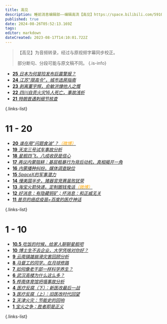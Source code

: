 ```yaml
---
title: 高见
description: 睡前消息编辑部——编辑高流【高见】https://space.bilibili.com/59104725
published: true
date: 2024-08-26T05:52:13.169Z
tags: 
editor: markdown
dateCreated: 2023-08-17T14:10:01.722Z
---
```


> 【高见】为音频转录，经过与原视频字幕同步校正。
> 
> 部分断句、分段可能与原文稿不同。
{.is-info}

<!--

# 91 - 100

- [**** **](./opinion/100.md)
- [**** **](./opinion/99.md)
- [**** **](./opinion/98.md)
- [**** **](./opinion/97.md)
- [**** **](./opinion/96.md)
- [**** **](./opinion/95.md)
- [**** **](./opinion/94.md)
- [**** **](./opinion/93.md)
- [**** **](./opinion/92.md)
- [**** **](./opinion/91.md)
{.links-list}

# 81 - 90


- [**** **](./opinion/90.md)
- [**** **](./opinion/89.md)
- [**** **](./opinion/88.md)
- [**** **](./opinion/87.md)
- [**** **](./opinion/86.md)
- [**** **](./opinion/85.md)
- [**** **](./opinion/84.md)
- [**** **](./opinion/83.md)
- [**** **](./opinion/82.md)
- [**** **](./opinion/81.md)
{.links-list}

# 71 - 80


- [**** **](./opinion/80.md)
- [**** **](./opinion/79.md)
- [**** **](./opinion/78.md)
- [**** **](./opinion/77.md)
- [**** **](./opinion/76.md)
- [**** **](./opinion/75.md)
- [**** **](./opinion/74.md)
- [**** **](./opinion/73.md)
- [**** **](./opinion/72.md)
- [**** **](./opinion/71.md)
{.links-list}

# 61 - 70


- [**** **](./opinion/70.md)
- [**** **](./opinion/69.md)
- [**** **](./opinion/68.md)
- [**** **](./opinion/67.md)
- [**** **](./opinion/66.md)
- [**** **](./opinion/65.md)
- [**** **](./opinion/64.md)
- [**** **](./opinion/63.md)
- [**** **](./opinion/62.md)
- [**** **](./opinion/61.md)
{.links-list}

# 51 - 60


- [**** **](./opinion/60.md)
- [**** **](./opinion/59.md)
- [**** **](./opinion/58.md)
- [**** **](./opinion/57.md)
- [**** **](./opinion/56.md)
- [**** **](./opinion/55.md)
- [**** **](./opinion/54.md)
- [**** **](./opinion/53.md)
- [**** **](./opinion/52.md)
- [**** **](./opinion/51.md)
{.links-list}

# 41 - 50


- [**** **](./opinion/50.md)
- [**** **](./opinion/49.md)
- [**** **](./opinion/48.md)
- [**** **](./opinion/47.md)
- [**** **](./opinion/46.md)
- [**** **](./opinion/45.md)
- [**** **](./opinion/44.md)
- [**** **](./opinion/43.md)
- [**** **](./opinion/42.md)
- [**** **](./opinion/41.md)
{.links-list}

# 31 - 40


- [**** **](./opinion/40.md)
- [**** **](./opinion/39.md)
- [**** **](./opinion/38.md)
- [**** **](./opinion/37.md)
- [**** **](./opinion/36.md)
- [**** **](./opinion/35.md)
- [**** **](./opinion/34.md)
- [**** **](./opinion/33.md)
- [**** **](./opinion/32.md)
- [**** **](./opinion/31.md)
{.links-list}


# 21 - 30

- [**30** **](./opinion/30.md)
- [**29** **](./opinion/29.md)
- [**28** **](./opinion/28.md)
- [**27** **](./opinion/27.md)
- [**26** **](./opinion/26.md)-->
- [**25** *日本为何冒险发布巨震警报？*](./opinion/25.md)
- [**24** *江苏“限高令”，城市选房指南*](./opinion/24.md)
- [**23** *剥离董宇辉，俞敏洪慷他人之慨*](./opinion/23.md)
- [**22** *四川自贡火灾16人死亡，事故浅析*](./opinion/22.md)
- [**21** *特朗普遇刺细节核查*](./opinion/21.md)

{.links-list}

# 11 - 20

- [**20** *谁在用“问题食油”？<font color="orange">（微博）</font>*](./opinion/20.md)
- [**19** *天龙三号试车事故分析*](./opinion/19.md)
- [**18** *星舰四飞，八成收获是信心*](./opinion/18.md)
- [**17** *再议内蒙阻耕：基层粗暴行为背后动机，真相揭开一角*](./opinion/17.md)
- [**16** *内蒙播种纠纷，媒体调查缺位*](./opinion/16.md)
- [**15** *SpaceX的军事潜力*](./opinion/15.md)
- [**14** *慢美国半步，猪器官竞赛虽败犹荣*](./opinion/14.md)
- [**13** *淘宝火箭快递，定制圈钱鬼话<font color="orange">（微博）</font>*](./opinion/13.md)
- [**12** *好消息：有隐藏铜矿；坏消息：和正威无关*](./opinion/12.md)
- [**11** *普京的癌症疫苗=百度的医疗神话*](./opinion/11.md)

{.links-list}

# 1 - 10

- [**10.5** *吃饭的时候，给家人聊聊星舰吧*](./opinion/10-1.md)
- [**10** *博士生不去企业，大学凭啥对你好？*](./opinion/10.md)
- [**9** *云南镇雄崩滑灾害回顾分析*](./opinion/9.md)
- [**8** *马督工的同学，在月球修路*](./opinion/8.md)
- [**7** *如何像老干部一样科学养生？*](./opinion/7.md)
- [**6** *武汉高楼为什么这么多？*](./opinion/6.md)
- [**5** *桦南体育馆坍塌事故分析*](./opinion/5.md)
- [**4** *医疗反腐（下）：新医改最后一战*](./opinion/4.md)
- [**3** *医疗反腐（上）：旧医改时代回望*](./opinion/3.md)
- [**2** *天津火灾：节能史的回响*](./opinion/2.md)
- [**1** *宝火之争：胜者即是正义*](./opinion/1.md)

{.links-list}
